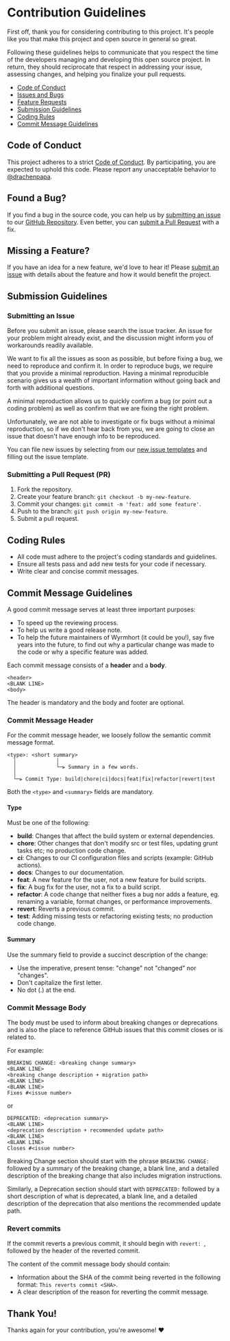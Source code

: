 # Contribution Guidelines

First off, thank you for considering contributing to this project.
It's people like you that make this project and open source in general so great.

Following these guidelines helps to communicate that you respect the time of the developers
managing and developing this open source project. 
In return, they should reciprocate that respect in addressing your issue, assessing changes,
and helping you finalize your pull requests.

- [Code of Conduct](#code-of-conduct)
- [Issues and Bugs](#issues-and-bugs)
- [Feature Requests](#feature-requests)
- [Submission Guidelines](#submission-guidelines)
- [Coding Rules](#coding-rules)
- [Commit Message Guidelines](#commit-message-guidelines)

## <a name="code-of-conduct"></a> Code of Conduct

This project adheres to a strict [Code of Conduct](CODE_OF_CONDUCT.md).
By participating, you are expected to uphold this code.
Please report any unacceptable behavior to [@drachenpapa](https://github.com/drachenpapa).

## <a name="issues-and-bugs"></a> Found a Bug?

If you find a bug in the source code, you can help us by [submitting an issue](#submit-issue)
to our [GitHub Repository](https://github.com/drachenpapa/wyrmhort/issues).
Even better, you can [submit a Pull Request](#submit-pr) with a fix.

## <a name="feature-requests"></a> Missing a Feature?

If you have an idea for a new feature, we'd love to hear it!
Please [submit an issue](https://github.com/drachenpapa/wyrmhort/issues/new/choose) with details
about the feature and how it would benefit the project.

## <a name="submission-guidelines"></a> Submission Guidelines

### <a name="submit-issue"></a> Submitting an Issue

Before you submit an issue, please search the issue tracker.
An issue for your problem might already exist, and the discussion might inform you of workarounds readily available.

We want to fix all the issues as soon as possible, but before fixing a bug, we need to reproduce and confirm it.
In order to reproduce bugs, we require that you provide a minimal reproduction.
Having a minimal reproducible scenario gives us a wealth of important information 
without going back and forth with additional questions.

A minimal reproduction allows us to quickly confirm a bug (or point out a coding problem)
as well as confirm that we are fixing the right problem.

Unfortunately, we are not able to investigate or fix bugs without a minimal reproduction,
so if we don't hear back from you, we are going to close an issue that doesn't have enough info to be reproduced.

You can file new issues by selecting from our [new issue templates](https://github.com/drachenpapa/wyrmhort/issues/new/choose)
and filling out the issue template.

### <a name="submit-pr"></a> Submitting a Pull Request (PR)

1. Fork the repository.
2. Create your feature branch: `git checkout -b my-new-feature`.
3. Commit your changes: `git commit -m 'feat: add some feature'`.
4. Push to the branch: `git push origin my-new-feature`.
5. Submit a pull request.

## <a name="coding-rules"></a> Coding Rules

- All code must adhere to the project's coding standards and guidelines.
- Ensure all tests pass and add new tests for your code if necessary.
- Write clear and concise commit messages.

## <a name="commit-message-guidelines"></a> Commit Message Guidelines

A good commit message serves at least three important purposes:
- To speed up the reviewing process.
- To help us write a good release note.
- To help the future maintainers of Wyrmhort (it could be you!), say five years into the future,
   to find out why a particular change was made to the code or why a specific feature was added.

Each commit message consists of a **header** and a **body**.
``` 
<header>
<BLANK LINE>
<body>
```

The header is mandatory and the body and footer are optional.

### <a name="commit-header"></a> Commit Message Header

For the commit message header, we loosely follow the semantic commit message format.
```
<type>: <short summary>
  │             │
  │             └─⫸ Summary in a few words.
  │
  └─⫸ Commit Type: build|chore|ci|docs|feat|fix|refactor|revert|test
```

Both the `<type>` and `<summary>` fields are mandatory.

#### Type

Must be one of the following:
* **build**: Changes that affect the build system or external dependencies.
* **chore**: Other changes that don't modify src or test files, updating grunt tasks etc; no production code change.
* **ci**: Changes to our CI configuration files and scripts (example: GitHub actions).
* **docs**: Changes to our documentation.
* **feat**: A new feature for the user, not a new feature for build scripts.
* **fix**: A bug fix for the user, not a fix to a build script.
* **refactor**: A code change that neither fixes a bug nor adds a feature, eg. renaming a variable, format changes, or performance improvements.
* **revert**: Reverts a previous commit.
* **test**: Adding missing tests or refactoring existing tests; no production code change.

#### Summary

Use the summary field to provide a succinct description of the change:
* Use the imperative, present tense: "change" not "changed" nor "changes".
* Don't capitalize the first letter.
* No dot (.) at the end.

### <a name="commit-body"></a> Commit Message Body

The body must be used to inform about breaking changes or deprecations and is also the place to reference GitHub issues that this commit closes or is related to.

For example:
```
BREAKING CHANGE: <breaking change summary>
<BLANK LINE>
<breaking change description + migration path>
<BLANK LINE>
<BLANK LINE>
Fixes #<issue number>
```

or

```
DEPRECATED: <deprecation summary>
<BLANK LINE>
<deprecation description + recommended update path>
<BLANK LINE>
<BLANK LINE>
Closes #<issue number>
```

Breaking Change section should start with the phrase `BREAKING CHANGE:` followed by a summary of the breaking change, a blank line, and a detailed description of the breaking change that also includes migration instructions.

Similarly, a Deprecation section should start with `DEPRECATED:` followed by a short description of what is deprecated, a blank line, and a detailed description of the deprecation that also mentions the recommended update path.

### Revert commits

If the commit reverts a previous commit, it should begin with `revert: `, followed by the header of the reverted commit.

The content of the commit message body should contain:
- Information about the SHA of the commit being reverted in the following format: `This reverts commit <SHA>`.
- A clear description of the reason for reverting the commit message.


## Thank You!
Thanks again for your contribution, you're awesome! :heart:
